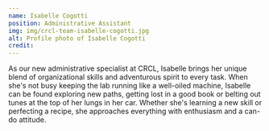 ```yaml
---
name: Isabelle Cogotti
position: Administrative Assistant
img: img/crcl-team-isabelle-cogotti.jpg
alt: Profile photo of Isabelle Cogotti
credit: 
---
```

As our new administrative specialist at CRCL, Isabelle brings her unique blend of organizational skills and adventurous spirit to every task. When she's not busy keeping the lab running like a well-oiled machine, Isabelle can be found exploring new paths, getting lost in a good book or belting out tunes at the top of her lungs in her car. Whether she's learning a new skill or perfecting a recipe, she approaches everything with enthusiasm and a can-do attitude.